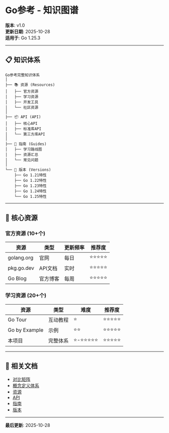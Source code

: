 # Go参考 - 知识图谱

**版本**: v1.0  
**更新日期**: 2025-10-28  
**适用于**: Go 1.25.3

---

## 📋 知识体系

```text
Go参考完整知识体系
│
├── 📚 资源 (Resources)
│   ├── 官方资源
│   ├── 学习资源
│   ├── 开发工具
│   └── 社区资源
│
├── 📦 API (API)
│   ├── 核心API
│   ├── 标准库API
│   └── 第三方库API
│
├── 📖 指南 (Guides)
│   ├── 学习路线图
│   ├── 资源汇总
│   └── 常见问题
│
└── 🔖 版本 (Versions)
    ├── Go 1.21特性
    ├── Go 1.22特性
    ├── Go 1.23特性
    ├── Go 1.24特性
    └── Go 1.25特性
```

---

## 🎯 核心资源

### 官方资源 (10+个)

| 资源 | 类型 | 更新频率 | 推荐度 |
|------|------|---------|-------|
| golang.org | 官网 | 每日 | ⭐⭐⭐⭐⭐ |
| pkg.go.dev | API文档 | 实时 | ⭐⭐⭐⭐⭐ |
| Go Blog | 官方博客 | 每周 | ⭐⭐⭐⭐⭐ |

### 学习资源 (20+个)

| 资源 | 类型 | 难度 | 推荐度 |
|------|------|------|-------|
| Go Tour | 互动教程 | ⭐ | ⭐⭐⭐⭐⭐ |
| Go by Example | 示例 | ⭐⭐ | ⭐⭐⭐⭐⭐ |
| 本项目 | 完整体系 | ⭐-⭐⭐⭐⭐⭐ | ⭐⭐⭐⭐⭐ |

---

## 🔗 相关文档

- [对比矩阵](./00-对比矩阵.md)
- [概念定义体系](./00-概念定义体系.md)
- [资源](./resources/README.md)
- [API](./api/README.md)
- [指南](./guides/README.md)
- [版本](./versions/README.md)

---

**最后更新**: 2025-10-28
